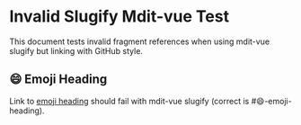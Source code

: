 # Invalid Slugify Mdit-vue Test

This document tests invalid fragment references when using mdit-vue slugify but linking with GitHub style.

## 😄 Emoji Heading

Link to [emoji heading](#-emoji-heading) should fail with mdit-vue slugify (correct is #😄-emoji-heading).
